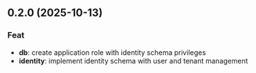 ## 0.2.0 (2025-10-13)

### Feat

- **db**: create application role with identity schema privileges
- **identity**: implement identity schema with user and tenant management
